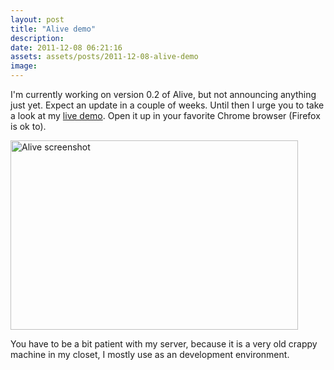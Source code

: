 ```yaml
---
layout: post
title: "Alive demo"
description:
date: 2011-12-08 06:21:16
assets: assets/posts/2011-12-08-alive-demo
image: 
---
```


<p>I'm currently working on version 0.2 of Alive, but not announcing anything just yet. Expect an update in a couple of weeks. Until then I urge you to take a look at my <a href="http://alive.litemedia.se/Alive.axd/">live demo</a>. Open it up in your favorite Chrome browser (Firefox is ok to).</p>
<p><a href="http://alive.litemedia.se/Alive.axd/"><img src="http://litemedia.info/media/Default/BlogPost/blog/alive-screenshot.png" alt="Alive screenshot" width="460" height="303" /></a></p>
<p>You have to be a bit patient with my server, because it is a very old crappy machine in my closet, I mostly use as an development environment.</p>
